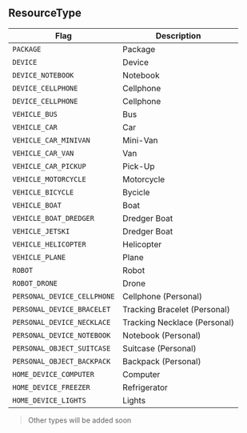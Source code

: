 ## ResourceType

Flag           | Description
-------------- | --------------
`PACKAGE` | Package
`DEVICE` | Device
`DEVICE_NOTEBOOK` | Notebook
`DEVICE_CELLPHONE` | Cellphone
`DEVICE_CELLPHONE` | Cellphone
`VEHICLE_BUS` | Bus
`VEHICLE_CAR` | Car
`VEHICLE_CAR_MINIVAN` | Mini-Van
`VEHICLE_CAR_VAN` | Van
`VEHICLE_CAR_PICKUP` | Pick-Up
`VEHICLE_MOTORCYCLE` | Motorcycle
`VEHICLE_BICYCLE` | Bycicle
`VEHICLE_BOAT` | Boat
`VEHICLE_BOAT_DREDGER` | Dredger Boat
`VEHICLE_JETSKI` | Dredger Boat
`VEHICLE_HELICOPTER` | Helicopter
`VEHICLE_PLANE` | Plane
`ROBOT` | Robot
`ROBOT_DRONE` | Drone
`PERSONAL_DEVICE_CELLPHONE` | Cellphone (Personal)
`PERSONAL_DEVICE_BRACELET` | Tracking Bracelet (Personal)
`PERSONAL_DEVICE_NECKLACE` | Tracking Necklace (Personal)
`PERSONAL_DEVICE_NOTEBOOK` | Notebook (Personal)
`PERSONAL_OBJECT_SUITCASE` | Suitcase (Personal)
`PERSONAL_OBJECT_BACKPACK` | Backpack (Personal)
`HOME_DEVICE_COMPUTER` | Computer
`HOME_DEVICE_FREEZER` | Refrigerator
`HOME_DEVICE_LIGHTS` | Lights

> Other types will be added soon
